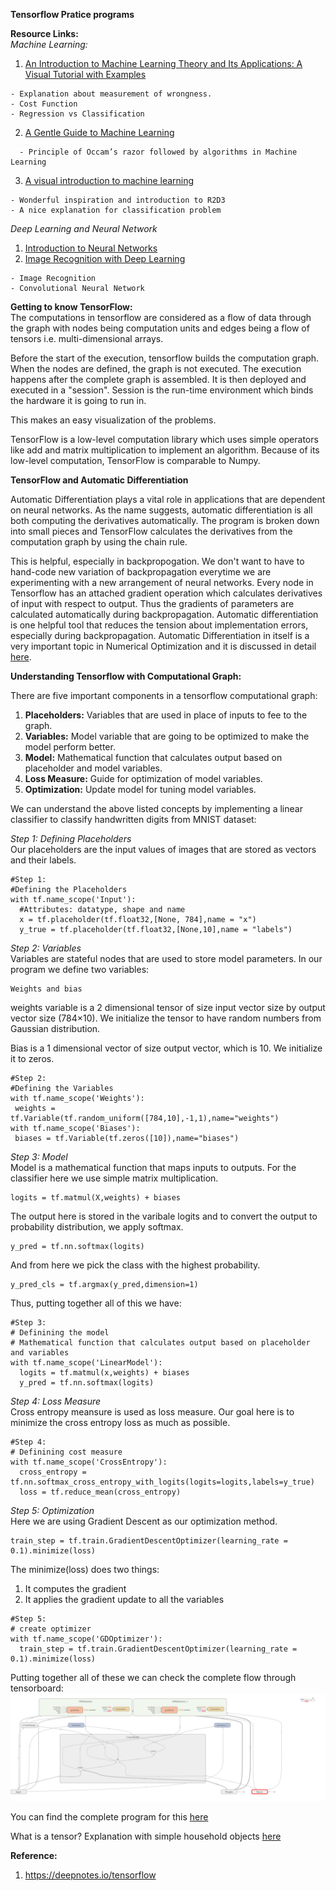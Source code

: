**Tensorflow Pratice programs**

**Resource Links:**  
*Machine Learning:*  
  1. [An Introduction to Machine Learning Theory and Its Applications: A Visual Tutorial with Examples](https://www.toptal.com/machine-learning/machine-learning-theory-an-introductory-primer)
```
- Explanation about measurement of wrongness.
- Cost Function
- Regression vs Classification  
```
  2. [A Gentle Guide to Machine Learning](https://monkeylearn.com/blog/gentle-guide-to-machine-learning/)  
```
  - Principle of Occam’s razor followed by algorithms in Machine Learning
```
  3. [A visual introduction to machine learning](http://www.r2d3.us/visual-intro-to-machine-learning-part-1/)
  ```
  - Wonderful inspiration and introduction to R2D3
  - A nice explanation for classification problem
  ```

*Deep Learning and Neural Network*

  1. [Introduction to Neural Networks](http://www.cs.stir.ac.uk/~lss/NNIntro/InvSlides.html)
  2. [Image Recognition with Deep Learning](https://medium.com/@ageitgey/machine-learning-is-fun-part-3-deep-learning-and-convolutional-neural-networks-f40359318721)
  ```
  - Image Recognition 
  - Convolutional Neural Network
  ```
**Getting to know TensorFlow:**  
The computations in tensorflow are considered as a flow of data through the graph with nodes being computation units 
and edges being a flow of tensors i.e. multi-dimensional arrays. 

Before the start of the execution, tensorflow builds the computation graph. When the nodes are defined, the graph is not executed. 
The execution happens after the complete graph is assembled. It is then deployed and executed in a "session". Session is the run-time environment which binds the hardware it is going to run in.

This makes an easy visualization of the problems. 

TensorFlow is a low-level computation library which uses simple operators like add and matrix multiplication to implement an algorithm. Because of its low-level computation,  TensorFlow is comparable to Numpy.

**TensorFlow and Automatic Differentiation**

Automatic Differentiation plays a vital role in applications that are dependent on neural networks. As the name suggests, automatic differentiation is all both computing the derivatives automatically. The program is broken down into small pieces and TensorFlow calculates the derivatives from the computation graph by using the chain rule.

This is helpful, especially in backpropogation. We don't want to have to hand-code new variation of backpropagation everytime we are experimenting with a new arrangement of neural networks. Every node in Tensorflow has an attached gradient operation which calculates derivatives of input with respect to output. Thus the gradients of parameters are calculated automatically during backpropagation.
Automatic differentiation is one helpful tool that reduces the tension about implementation errors, especially during backpropagation. 
Automatic Differentiation in itself is a very important topic in Numerical Optimization and it is discussed in detail [here](https://github.com/SumaDodo/Numerical-Optimization/tree/master/Automatic_differentiation).

**Understanding Tensorflow with Computational Graph:**

There are five important components in a tensorflow computational graph:  
  1. **Placeholders:** Variables that are used in place of inputs to fee to the graph.  
  2. **Variables:** Model variable that are going to be optimized to make the model perform better.  
  3. **Model:** Mathematical function that calculates output based on placeholder and model variables.  
  4. **Loss Measure:** Guide for optimization of model variables.
  5. **Optimization:** Update model for tuning model variables.    
  
We can understand the above listed concepts by implementing a linear classifier to classify handwritten digits from MNIST dataset:

  *Step 1: Defining Placeholders*  
  Our placeholders are the input values of images that are stored as vectors and their labels.
  ```
  #Step 1:
#Defining the Placeholders
with tf.name_scope('Input'):
    #Attributes: datatype, shape and name
    x = tf.placeholder(tf.float32,[None, 784],name = "x")
    y_true = tf.placeholder(tf.float32,[None,10],name = "labels")
  ```
   *Step 2: Variables*  
   Variables are stateful nodes that are used to store model parameters. In our program we define two variables:
   ```
   Weights and bias
   ```
   weights variable is a 2 dimensional tensor of size input vector size by output vector size (784×10). 
   We initialize the tensor to have random numbers from Gaussian distribution.
   
   Bias is a 1 dimensional vector of size output vector, which is 10. We initialize it to zeros.
   ```
   #Step 2: 
#Defining the Variables
with tf.name_scope('Weights'):
    weights = tf.Variable(tf.random_uniform([784,10],-1,1),name="weights")
with tf.name_scope('Biases'):
    biases = tf.Variable(tf.zeros([10]),name="biases")
   ```
    
   *Step 3: Model*  
   Model is a mathematical function that maps inputs to outputs.
   For the classifier here we use simple matrix multiplication.
   ```
   logits = tf.matmul(X,weights) + biases
  ```
  The output here is stored in the varibale logits and to convert the output to probability distribution, we apply softmax.
  ```
  y_pred = tf.nn.softmax(logits)
  ```
  And from here we pick the class with the highest probability.
  ```
  y_pred_cls = tf.argmax(y_pred,dimension=1)
  ```
  Thus, putting together all of this we have:
  ```
  #Step 3:
# Definining the model
# Mathematical function that calculates output based on placeholder and variables
with tf.name_scope('LinearModel'):
    logits = tf.matmul(x,weights) + biases
    y_pred = tf.nn.softmax(logits)
  ```
  *Step 4: Loss Measure*  
  Cross entropy meansure is used as loss measure. Our goal here is to minimize the cross entropy loss as much as possible. 
  ```
  #Step 4:
# Definining cost measure
with tf.name_scope('CrossEntropy'):
    cross_entropy = tf.nn.softmax_cross_entropy_with_logits(logits=logits,labels=y_true)
    loss = tf.reduce_mean(cross_entropy)
  ```
  *Step 5: Optimization*  
  Here we are using Gradient Descent as our optimization method.
  ```
  train_step = tf.train.GradientDescentOptimizer(learning_rate = 0.1).minimize(loss)
  ```
  The minimize(loss) does two things:  
  1. It computes the gradient  
  2. It applies the gradient update to all the variables  
  ```
  #Step 5:
# create optimizer
with tf.name_scope('GDOptimizer'):
    train_step = tf.train.GradientDescentOptimizer(learning_rate = 0.1).minimize(loss)
  ```
  Putting together all of these we can check the complete flow through tensorboard:
  ![Graph](https://github.com/SumaDodo/TensorFlow/blob/master/graph_large_attrs_key%3D_too_large_attrs%26limit_attr_size%3D1024%26run%3D%20(1).png)

You can find the complete program for this [here](https://github.com/SumaDodo/TensorFlow/blob/master/TensorBoard.ipynb)

What is a tensor? Explanation with simple household objects [here](https://www.youtube.com/watch?v=f5liqUk0ZTw)

**Reference:**  
  1. https://deepnotes.io/tensorflow  
